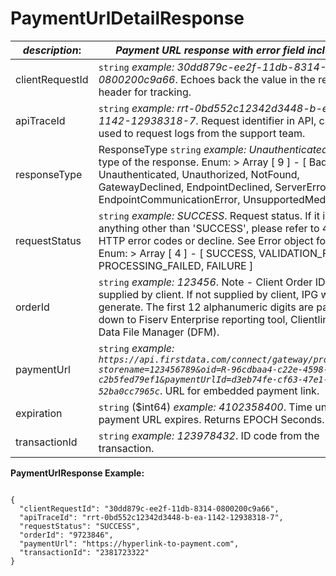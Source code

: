 
# PaymentUrlDetailResponse

| *description*:   | *Payment URL response with error field included.*|
|----|----|
| clientRequestId |    ``` string ```  *example:   30dd879c-ee2f-11db-8314-0800200c9a66*. Echoes back the value in the request header for tracking.|
| apiTraceId |    ``` string ```  *example: rrt-0bd552c12342d3448-b-ea-1142-12938318-7*. Request identifier in API, can be used to request logs from the support team.|
| responseType | ResponseType   ``` string ```  *example: Unauthenticated*. The type of the response. Enum:    > Array [ 9 ] - [ BadRequest, Unauthenticated, Unauthorized, NotFound, GatewayDeclined, EndpointDeclined, ServerError, EndpointCommunicationError, UnsupportedMediaType ]|
| requestStatus |    ``` string ```  *example: SUCCESS*. Request status. If it is anything other than 'SUCCESS', please refer to 400s HTTP error codes or decline. See Error object for details. Enum:    > Array [ 4 ] - [ SUCCESS, VALIDATION_FAILED, PROCESSING_FAILED, FAILURE ]|
| orderId |    ``` string ```  *example: 123456*. Note - Client Order ID if supplied by client. If not supplied by client, IPG will generate. The first 12 alphanumeric digits are passed down to Fiserv Enterprise reporting tool, Clientline and Data File Manager (DFM).|
| paymentUrl |    ``` string ```  *example: `https://api.firstdata.com/connect/gateway/processing?storename=123456789&oid=R-96cdbaa4-c22e-4598-a2f1-c2b5fed79ef1&paymentUrlId=d3eb74fe-cf63-47e1-b89f-52ba0cc7965c`*. URL for embedded payment link.|
| expiration |    ``` string ``` ($int64)  *example: 4102358400*. Time until payment URL expires. Returns EPOCH Seconds.|
| transactionId |    ``` string ```  *example: 123978432*. ID code from the transaction.|    

**PaymentUrlResponse Example:**

```{r}

{
  "clientRequestId": "30dd879c-ee2f-11db-8314-0800200c9a66",
  "apiTraceId": "rrt-0bd552c12342d3448-b-ea-1142-12938318-7",
  "requestStatus": "SUCCESS",
  "orderId": "9723846",
  "paymentUrl": "https://hyperlink-to-payment.com",
  "transactionId": "2381723322"
}
```

